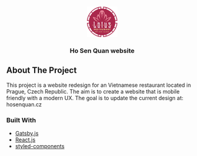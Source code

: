 <!-- PROJECT LOGO -->
<p align="center">
  <!-- <a href="https://github.com/othneildrew/Best-README-Template"> -->
    <img src="./src/images/Logo/LOGO-HOSEN.png" alt="Logo" width="80" height="80">
  <!-- </a> -->

  <h3 align="center">Ho Sen Quan website</h3>

  
</p>

<!-- ABOUT THE PROJECT -->
## About The Project

This project is a website redesign for an Vietnamese restaurant located in Prague, Czech Republic. 
The aim is to create a website that is mobile friendly with a modern UX.
The goal is to update the current design at: hosenquan.cz

### Built With

* [Gatsby.js](https://www.gatsbyjs.com/)
* [React.js](https://reactjs.org/)
* [styled-components](https://styled-components.com/)
